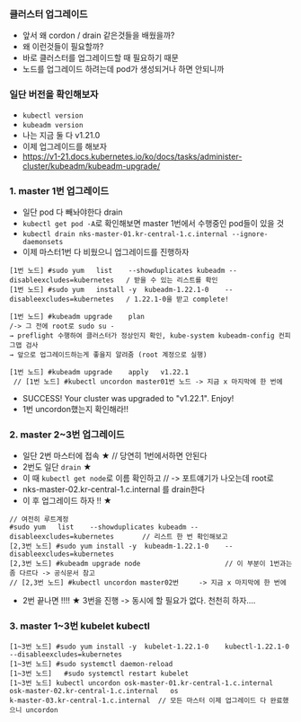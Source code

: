 ### 클러스터 업그레이드
- 앞서 왜 cordon / drain 같은것들을 배웠을까?
- 왜 이런것들이 필요할까?
- 바로 클러스터를 업그레이드할 때 필요하기 때문
- 노드를 업그레이드 하려는데 pod가 생성되거나 하면 안되니까 



### 일단 버전을 확인해보자
- `kubectl version`
- `kubeadm version`
- 나는 지금 둘 다 v1.21.0
- 이제 업그레이드를 해보자
- https://v1-21.docs.kubernetes.io/ko/docs/tasks/administer-cluster/kubeadm/kubeadm-upgrade/



### 1. master 1번 업그레이드
- 일단 pod 다 빼놔야한다 drain 
- `kubectl get pod -A`로 확인해보면 master 1번에서 수행중인 pod들이 있을 것 
- `kubectl drain nks-master-01.kr-central-1.c.internal --ignore-daemonsets`
- 이제 마스터1번 다 비웠으니 업그레이드를 진행하자
```
[1번 노드] #sudo yum	list	--showduplicates kubeadm --disableexcludes=kubernetes   / 받을 수 있는 리스트를 확인
[1번 노드] #sudo yum	install	-y	kubeadm-1.22.1-0	--disableexcludes=kubernetes   / 1.22.1-0을 받고 complete!

[1번 노드] #kubeadm upgrade	plan	                                              /-> 그 전에 root로 sudo su -
→ preflight 수행하여 클러스터가 정상인지 확인, kube-system kubeadm-config 컨피그맵 검사
→ 앞으로 업그레이드하는게 좋을지 알려줌 (root 계정으로 실행)

[1번 노드] #kubeadm upgrade	apply	v1.22.1
 // [1번 노드] #kubectl uncordon master01번 노드 -> 지금 x 마지막에 한 번에
```
- SUCCESS! Your cluster was upgraded to "v1.22.1". Enjoy!
- 1번 uncordon했는지 확인해라!!

### 2. master 2~3번 업그레이드
- 일단 2번 마스터에 접속 ★ // 당연히 1번에서하면 안된다
- 2번도 일단 `drain` ★
- 이 때 `kubectl get node`로 이름 확인하고 // -> 포트얘기가 나오는데 root로 
- nks-master-02.kr-central-1.c.internal 를 drain한다
- 이 후 업그레이드 하자 !! ★


```
// 여전히 루트계정 
#sudo yum	list	--showduplicates kubeadm --disableexcludes=kubernetes       // 리스트 한 번 확인해보고
[2,3번 노드] #sudo yum	install	-y	kubeadm-1.22.1-0	--disableexcludes=kubernetes
[2,3번 노드] #kubeadm upgrade node                     // 이 부분이 1번과는 좀 다르다 -> 공식문서 참고
// [2,3번 노드] #kubectl uncordon master02번     -> 지금 x 마지막에 한 번에
```
- 2번 끝나면 !!!! ★ 3번을 진행 -> 동시에 할 필요가 없다. 천천히 하자.... 

### 3. master 1~3번 kubelet kubectl 
```
[1~3번 노드] #sudo yum	install	-y	kubelet-1.22.1-0	kubectl-1.22.1-0	--disableexcludes=kubernetes
[1~3번 노드] #sudo systemctl daemon-reload	
[1~3번 노드]	#sudo systemctl restart	kubelet
[1~3번 노드] kubectl uncordon osk-master-01.kr-central-1.c.internal	osk-master-02.kr-central-1.c.internal	os
k-master-03.kr-central-1.c.internal  // 모든 마스터 이제 업그레이드 다 완료했으니 uncordon
```













